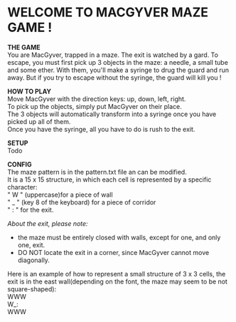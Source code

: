 # WELCOME TO MACGYVER MAZE GAME !

**THE GAME**  
You are MacGyver, trapped in a maze. The exit is watched by a gard. To escape, you must first pick up 3 objects in the maze: a needle, a small tube and some ether. With them, you'll make a syringe to drug the guard and run away. But if you try to escape without the syringe, the guard will kill you !

**HOW TO PLAY**  
Move MacGyver with the direction keys: up, down, left, right.  
To pick up the objects, simply put MacGyver on their place.  
The 3 objects will automatically transform into a syringe once you have picked up all of them.  
Once you have the syringe, all you have to do is rush to the exit.

**SETUP**  
Todo

**CONFIG**  
The maze pattern is in the pattern.txt file an can be modified.  
It is a 15 x 15 structure, in which each cell is represented by a specific character:  
" W " (uppercase)for a piece of wall  
" _ " (key 8 of the keyboard) for a piece of corridor  
" : " for the exit.

*About the exit, please note:*

- the maze must be entirely closed with walls, except for one, and only one, exit.
- DO NOT locate the exit in a corner, since MacGyver cannot move diagonally.

Here is an example of how to represent a small structure of 3 x 3 cells, the exit is in the east wall(depending on the font, the maze may seem to be not square-shaped):  
WWW  
W_:  
WWW

